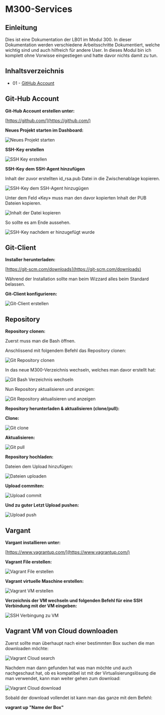 # M300-Services

## Einleitung

Dies ist eine Dokumentation der LB01 im Modul 300. In dieser Dokumentation werden verschiedene Arbeitsschritte Dokumentiert, welche wichtig sind und auch hilfreich für andere User. In dieses Modul bin ich komplett ohne Vorwisse eingestiegen und hatte davor nichts damit zu tun.

## Inhaltsverzeichnis

* 01 - [GitHub Account](#git-hub-account)

## Git-Hub Account

**Git-Hub Account erstellen unter:**

[https://github.com/](https://github.com/)

**Neues Projekt starten im Dashboard:**

![Neues Projekt starten](Bilder_Markdown/NeuesRepositoryerstellen.jpg)

**SSH-Key erstellen**

![SSH Key erstellen](Bilder_Markdown/SSHKeyerstellen.jpg)

**SSH-Key dem SSH-Agent hinzufügen**

 Inhalt der zuvor erstellten id\_rsa.pub Datei in die Zwischenablage kopieren.

![SSH-Key dem SSH-Agent hinzugügen](Bilder_Markdown/SSHKeyhinzufuegen.jpg)

Unter dem Feld «Key» muss man den davor kopierten Inhalt der PUB Dateien kopieren.

![Inhalt der Datei kopieren](Bilder_Markdown/Inhaltrsapubkopieren.jpg)

So sollte es am Ende aussehen.

![SSH-Key nachdem er hinzugefügt wurde](Bilder_Markdown/SSHKEY.jpg)

 ##  Git-Client

**Installer herunterladen:**

[https://git-scm.com/downloads](https://git-scm.com/downloads)

Während der Installation sollte man beim Wizzard alles beim Standard belassen.

**Git-Client konfigurieren:**

![Git-Client erstellen](Bilder_Markdown/GitClienterstellen.jpg)

## Repository

**Repository clonen:**

Zuerst muss man die Bash öffnen.

Anschlissend mit folgendem Befehl das Repository clonen:

![Git Repository clonen](Bilder_Markdown/GitRepositoryclonen.jpg)

In das neue M300-Verzeichnis wechseln, welches man davor erstellt hat:

![Git Bash Verzeichnis wechseln](Bilder_Markdown/GitVerzeichniswechseln.jpg)

Nun Repository aktualisieren und anzeigen:

![Git Repository aktualisieren und anzeigen](Bilder_Markdown/GitRepositoryaktualisierenundanzeigen.png)

**Repository herunterladen &amp; aktualisieren (clone/pull):**

**Clone:**

![Git clone](Bilder_Markdown/Gitclone.jpg)

**Aktualisieren:**

![Git pull](Bilder_Markdown/Gitpull.jpg)

**Repository hochladen:**

Dateien dem Upload hinzufügen:

![Dateien uploaden](Bilder_Markdown/Dateiuploaden.jpg)

**Upload commiten:**

![Upload commit](Bilder_Markdown/Uploadcommit.jpg)

**Und zu guter Letzt Upload pushen:**

![Upload push](Bilder_Markdown/Uploadpush.jpg)

## Vargant

**Vargant installieren unter:**

[https://www.vagrantup.com/](https://www.vagrantup.com/)

**Vagrant File erstellen:**

![Vagrant File erstellen](Bilder_Markdown/VagrantFileerstellen.jpg)

**Vagrant virtuelle Maschine erstellen:**

![Vagrant VM erstellen](Bilder_Markdown/VagrantVMerstellen.jpg)

**Verzeichnis der VM wechseln und folgenden Befehl für eine SSH Verbindung mit der VM eingeben:**

![SSH Verbingung zu VM](Bilder_Markdown/VagrantSSH.jpg)

## Vagrant VM von Cloud downloaden

Zuerst sollte man überhaupt nach einer bestimmten Box suchen die man downloaden möchte:

![Vagrant Cloud search](Bilder_Markdown/Cloudsearch.jpg)

Nachdem man dann gefunden hat was man möchte und auch nachgeschaut hat, ob es kompatibel ist mit der Virtualisierungslösung die man verwendet, kann man weiter gehen zum download:

![Vagrant Cloud download](Bilder_Markdown/Clouddownload.jpg)

Sobald der download vollendet ist kann man das ganze mit dem Befehl:

 **vagrant up "Name der Box"**